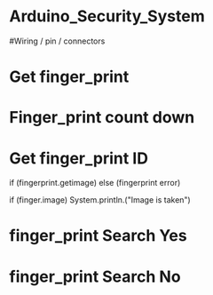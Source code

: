 # Arduino_Security_System

#Wiring / pin / connectors


# Get finger_print


# Finger_print count down


# Get finger_print ID

if (fingerprint.getimage)
else (fingerprint error)

  if (finger.image)
  System.println.("Image is taken")
  
  
# finger_print Search Yes


# finger_print Search No


  



